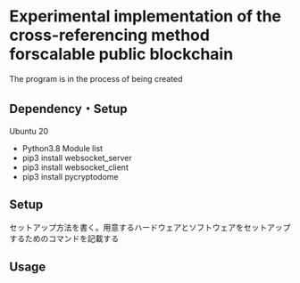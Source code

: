 # Experimental implementation of the cross-referencing method forscalable public blockchain

The program is in the process of being created

## Dependency・Setup
Ubuntu 20
 - Python3.8
Module list
 - pip3 install websocket_server
 - pip3 install websocket_client
 - pip3 install pycryptodome

## Setup
セットアップ方法を書く。用意するハードウェアとソフトウェアをセットアップするためのコマンドを記載する

## Usage

